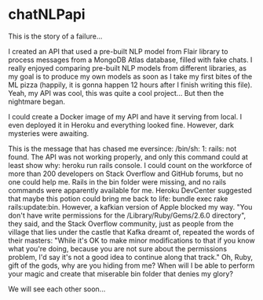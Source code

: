 # chatNLPapi

This is the story of a failure...

I created an API that used a pre-built NLP model from Flair library to process messages from a MongoDB Atlas database, filled with fake chats. I really enjoyed comparing pre-built NLP models from different libraries, as my goal is to produce my own models as soon as I take my first bites of the ML pizza (happily, it is gonna happen 12 hours after I finish writing this file). Yeah, my API was cool, this was quite a cool project... But then the nightmare began.

I could create a Docker image of my API and have it serving from local. I even deployed it in Heroku and everything looked fine. However, dark mysteries were awaiting.

This is the message that has chased me eversince: /bin/sh: 1: rails: not found. The API was not working properly, and only this command could at least show why: heroku run rails console. I could count on the workforce of more than 200 developers on Stack Overflow and GitHub forums, but no one could help me. Rails in the bin folder were missing, and no rails commands were apparently available for me. Heroku DevCenter suggested that maybe this potion could bring me back to life: bundle exec rake rails:update:bin. However, a kafkian version of Apple blocked my way. "You don't have write permissions for the /Library/Ruby/Gems/2.6.0 directory", they said, and the Stack Overflow community, just as people from the village that lies under the castle that Kafka dreamt of, repeated the words of their masters: "While it's OK to make minor modifications to that if you know what you're doing, because you are not sure about the permissions problem, I'd say it's not a good idea to continue along that track." Oh, Ruby, gift of the gods, why are you hiding from me? When will I be able to perform your magic and create that miserable bin folder that denies my glory?

We will see each other soon...